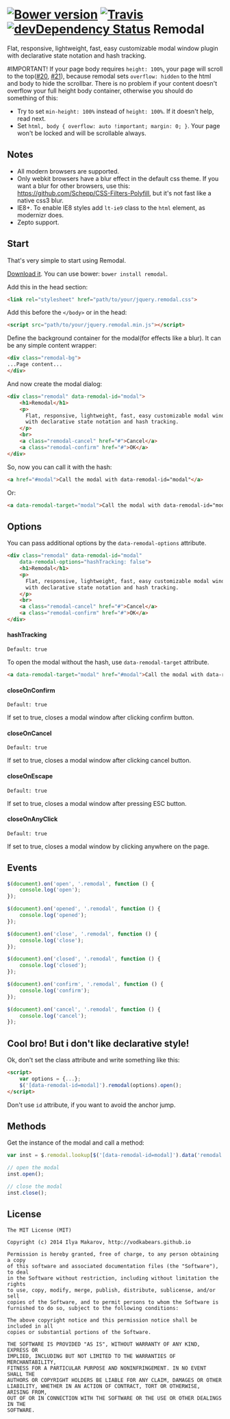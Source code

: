 [![Bower version](https://badge.fury.io/bo/remodal.svg)](http://badge.fury.io/bo/remodal)
[![Travis](https://travis-ci.org/VodkaBears/Remodal.svg?branch=master)](https://travis-ci.org/VodkaBears/Remodal)
[![devDependency Status](https://david-dm.org/vodkabears/remodal/dev-status.svg)](https://david-dm.org/vodkabears/remodal#info=devDependencies)
Remodal
=======
Flat, responsive, lightweight, fast, easy customizable modal window plugin with declarative state notation and hash tracking.

#IMPORTANT!
If your page body requires `height: 100%`, your page will scroll to the top([#20](https://github.com/VodkaBears/Remodal/issues/20), [#21](https://github.com/VodkaBears/Remodal/issues/21)), because remodal sets `overflow: hidden` to the html and body to hide the scrollbar. There is no problem if your content doesn't overflow your full height body container, otherwise you should do something of this:
* Try to set `min-height: 100%` instead of `height: 100%`. If it doesn't help, read next.
* Set `html, body { overflow: auto !important; margin: 0; }`. Your page won't be locked and will be scrollable always.

## Notes
* All modern browsers are supported.
* Only webkit browsers have a blur effect in the default css theme. If you want a blur for other browsers, use this: https://github.com/Schepp/CSS-Filters-Polyfill, but it's not fast like a native css3 blur.
* IE8+. To enable IE8 styles add `lt-ie9` class to the `html` element, as modernizr does.
* Zepto support.

## Start

That's very simple to start using Remodal.

[Download it](https://github.com/VodkaBears/Remodal/releases/latest). You can use bower: `bower install remodal`.

Add this in the head section:
```html
<link rel="stylesheet" href="path/to/your/jquery.remodal.css">
```

Add this before the `</body>` or in the head:
```html
<script src="path/to/your/jquery.remodal.min.js"></script>
```

Define the background container for the modal(for effects like a blur). It can be any simple content wrapper:
```html
<div class="remodal-bg">
...Page content...
</div>
```

And now create the modal dialog:
```html
<div class="remodal" data-remodal-id="modal">
    <h1>Remodal</h1>
    <p>
      Flat, responsive, lightweight, fast, easy customizable modal window plugin
      with declarative state notation and hash tracking.
    </p>
    <br>
    <a class="remodal-cancel" href="#">Cancel</a>
    <a class="remodal-confirm" href="#">OK</a>
</div>
```

So, now you can call it with the hash:
```html
<a href="#modal">Call the modal with data-remodal-id="modal"</a>
```
Or:
```html
<a data-remodal-target="modal">Call the modal with data-remodal-id="modal"</a>
```


## Options

You can pass additional options by the `data-remodal-options` attribute.
```html
<div class="remodal" data-remodal-id="modal"
    data-remodal-options="hashTracking: false">
    <h1>Remodal</h1>
    <p>
      Flat, responsive, lightweight, fast, easy customizable modal window plugin
      with declarative state notation and hash tracking.
    </p>
    <br>
    <a class="remodal-cancel" href="#">Cancel</a>
    <a class="remodal-confirm" href="#">OK</a>
</div>
```

#### hashTracking
`Default: true`

To open the modal without the hash, use `data-remodal-target` attribute. 
```html
<a data-remodal-target="modal" href="#modal">Call the modal with data-remodal-id="modal"</a>
```

#### closeOnConfirm
`Default: true`

If set to true, closes a modal window after clicking confirm button.

#### closeOnCancel
`Default: true`

If set to true, closes a modal window after clicking cancel button.

#### closeOnEscape
`Default: true`

If set to true, closes a modal window after pressing ESC button.

#### closeOnAnyClick
`Default: true`

If set to true, closes a modal window by clicking anywhere on the page.

## Events

```js
$(document).on('open', '.remodal', function () {
    console.log('open');
});

$(document).on('opened', '.remodal', function () {
    console.log('opened');
});

$(document).on('close', '.remodal', function () {
    console.log('close');
});

$(document).on('closed', '.remodal', function () {
    console.log('closed');
});

$(document).on('confirm', '.remodal', function () {
    console.log('confirm');
});

$(document).on('cancel', '.remodal', function () {
    console.log('cancel');
});
```

## Cool bro! But i don't like declarative style!

Ok, don't set the class attribute and write something like this:
```html
<script>
    var options = {...};
    $('[data-remodal-id=modal]').remodal(options).open();
</script>
```
Don't use `id` attribute, if you want to avoid the anchor jump.

## Methods

Get the instance of the modal and call a method:
```js
var inst = $.remodal.lookup[$('[data-remodal-id=modal]').data('remodal')];

// open the modal
inst.open();

// close the modal
inst.close();
```

## License

```
The MIT License (MIT)

Copyright (c) 2014 Ilya Makarov, http://vodkabears.github.io

Permission is hereby granted, free of charge, to any person obtaining a copy
of this software and associated documentation files (the "Software"), to deal
in the Software without restriction, including without limitation the rights
to use, copy, modify, merge, publish, distribute, sublicense, and/or sell
copies of the Software, and to permit persons to whom the Software is
furnished to do so, subject to the following conditions:

The above copyright notice and this permission notice shall be included in all
copies or substantial portions of the Software.

THE SOFTWARE IS PROVIDED "AS IS", WITHOUT WARRANTY OF ANY KIND, EXPRESS OR
IMPLIED, INCLUDING BUT NOT LIMITED TO THE WARRANTIES OF MERCHANTABILITY,
FITNESS FOR A PARTICULAR PURPOSE AND NONINFRINGEMENT. IN NO EVENT SHALL THE
AUTHORS OR COPYRIGHT HOLDERS BE LIABLE FOR ANY CLAIM, DAMAGES OR OTHER
LIABILITY, WHETHER IN AN ACTION OF CONTRACT, TORT OR OTHERWISE, ARISING FROM,
OUT OF OR IN CONNECTION WITH THE SOFTWARE OR THE USE OR OTHER DEALINGS IN THE
SOFTWARE.
```
